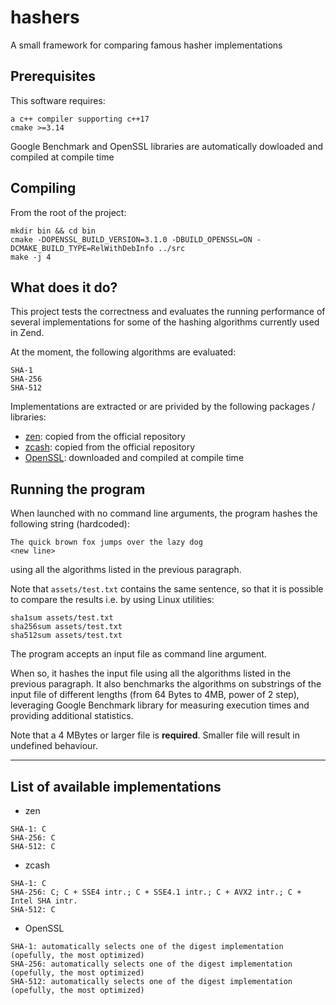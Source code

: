 # hashers
A small framework for comparing famous hasher implementations

## Prerequisites
This software requires:
```
a c++ compiler supporting c++17
cmake >=3.14
```

Google Benchmark and OpenSSL libraries are automatically dowloaded and compiled at compile time


## Compiling
From the root of the project:
```
mkdir bin && cd bin
cmake -DOPENSSL_BUILD_VERSION=3.1.0 -DBUILD_OPENSSL=ON -DCMAKE_BUILD_TYPE=RelWithDebInfo ../src
make -j 4
```

## What does it do?
This project tests the correctness and evaluates the running performance of several implementations for some of the hashing algorithms currently used in Zend.

At the moment, the following algorithms are evaluated:
```
SHA-1
SHA-256
SHA-512
```

Implementations are extracted or are privided by the following packages / libraries:

* [zen](https://github.com/HorizenOfficial/zen): copied from the official repository
* [zcash](https://github.com/zcash/zcash): copied from the official repository
* [OpenSSL](https://github.com/openssl/openssl): downloaded and compiled at compile time


## Running the program
When launched with no command line arguments, the program hashes the following string (hardcoded):
```
The quick brown fox jumps over the lazy dog
<new line>
```
using all the algorithms listed in the previous paragraph.

Note that `assets/test.txt` contains the same sentence, so that it is possible to compare the results i.e. by using Linux utilities:
```
sha1sum assets/test.txt
sha256sum assets/test.txt
sha512sum assets/test.txt
```

The program accepts an input file as command line argument.

When so, it hashes the input file using all the algorithms listed in the previous paragraph.
It also benchmarks the algorithms on substrings of the input file of different lengths (from 64 Bytes to 4MB, power of 2 step), leveraging Google Benchmark library for measuring execution times and providing additional statistics.

Note that a 4 MBytes or larger file is **required**. Smaller file will result in undefined behaviour.

----

## List of available implementations

* zen
```
SHA-1: C
SHA-256: C
SHA-512: C
```

* zcash
```
SHA-1: C
SHA-256: C; C + SSE4 intr.; C + SSE4.1 intr.; C + AVX2 intr.; C + Intel SHA intr. 
SHA-512: C
```

* OpenSSL
```
SHA-1: automatically selects one of the digest implementation (opefully, the most optimized)
SHA-256: automatically selects one of the digest implementation (opefully, the most optimized)
SHA-512: automatically selects one of the digest implementation (opefully, the most optimized)
```
